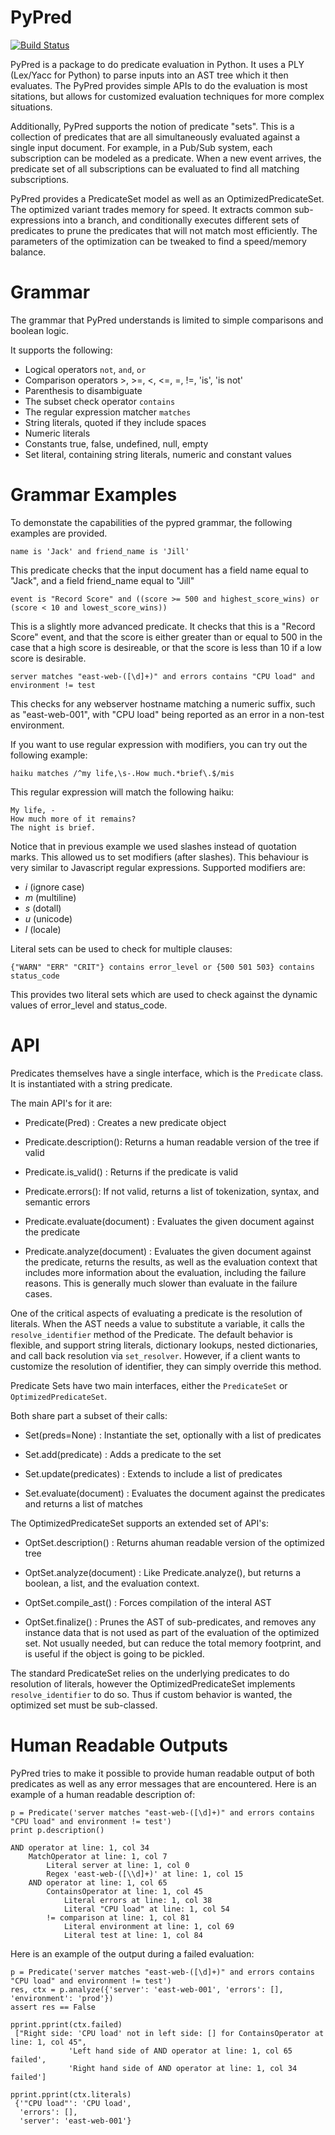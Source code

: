 PyPred
======
[![Build Status](https://travis-ci.org/armon/pypred.png)](https://travis-ci.org/armon/pypred)

PyPred is a package to do predicate evaluation in Python. It uses a
PLY (Lex/Yacc for Python) to parse inputs into an AST tree which it
then evaluates. The PyPred provides simple APIs to do the evaluation
is most sitations, but allows for customized evaluation techniques for
more complex situations.

Additionally, PyPred supports the notion of predicate "sets". This is
a collection of predicates that are all simultaneously evaluated against
a single input document. For example, in a Pub/Sub system, each subscription
can be modeled as a predicate. When a new event arrives, the predicate set
of all subscriptions can be evaluated to find all matching subscriptions.

PyPred provides a PredicateSet model as well as an OptimizedPredicateSet.
The optimized variant trades memory for speed. It extracts common
sub-expressions into a branch, and conditionally executes different sets
of predicates to prune the predicates that will not match most efficiently.
The parameters of the optimization can be tweaked to find a speed/memory
balance.

Grammar
=======

The grammar that PyPred understands is limited to simple comparisons
and boolean logic.

It supports the following:

* Logical operators `not`, `and`, `or`
* Comparison operators >, >=, <, <=, =, !=, 'is', 'is not'
* Parenthesis to disambiguate
* The subset check operator `contains`
* The regular expression matcher `matches`
* String literals, quoted if they include spaces
* Numeric literals
* Constants true, false, undefined, null, empty
* Set literal, containing string literals, numeric and constant values

Grammar Examples
================

To demonstate the capabilities of the pypred grammar, the following
examples are provided.

    name is 'Jack' and friend_name is 'Jill'

This predicate checks that the input document has a field name equal to
"Jack", and a field friend\_name equal to "Jill"

    event is "Record Score" and ((score >= 500 and highest_score_wins) or (score < 10 and lowest_score_wins))

This is a slightly more advanced predicate. It checks that this is a "Record Score" event,
and that the score is either greater than or equal to 500 in the case that a high score is desireable,
or that the score is less than 10 if a low score is desirable.

    server matches "east-web-([\d]+)" and errors contains "CPU load" and environment != test

This checks for any webserver hostname matching a numeric suffix, such as "east-web-001", with
"CPU load" being reported as an error in a non-test environment.

If you want to use regular expression with modifiers, you can try out the following example:

    haiku matches /^my life,\s-.How much.*brief\.$/mis

This regular expression will match the following haiku:

    My life, -
    How much more of it remains?
    The night is brief.

Notice that in previous example we used slashes instead of quotation marks. This allowed us to set modifiers (after slashes). This behaviour is very similar to Javascript regular expressions. Supported modifiers are:

* _i_ (ignore case)
* _m_ (multiline)
* _s_ (dotall)
* _u_ (unicode)
* _l_ (locale)

Literal sets can be used to check for multiple clauses:

    {"WARN" "ERR" "CRIT"} contains error_level or {500 501 503} contains status_code

This provides two literal sets which are used to check against the dynamic values
of error\_level and status\_code.

API
===

Predicates themselves have a single interface, which is the `Predicate` class.
It is instantiated with a string predicate.

The main API's for it are:
* Predicate(Pred) : Creates a new predicate object

* Predicate.description(): Returns a human readable version of the tree if valid

* Predicate.is\_valid() : Returns if the predicate is valid

* Predicate.errors(): If not valid, returns a list of tokenization, syntax, and semantic errors

* Predicate.evaluate(document) : Evaluates the given document against the predicate

* Predicate.analyze(document) : Evaluates the given document against the predicate,
  returns the results, as well as the evaluation context that includes more information about
  the evaluation, including the failure reasons. This is generally much slower than
  evaluate in the failure cases.

One of the critical aspects of evaluating a predicate is the resolution of
literals. When the AST needs a value to substitute a variable, it calls the
`resolve_identifier` method of the Predicate. The default behavior is flexible,
and support string literals, dictionary lookups, nested dictionaries, and
call back resolution via `set_resolver`. However, if a client wants to customize
the resolution of identifier, they can simply override this method.

Predicate Sets have two main interfaces, either the `PredicateSet` or `OptimizedPredicateSet`.

Both share part a subset of their calls:

* Set(preds=None) : Instantiate the set, optionally with a list of predicates

* Set.add(predicate) : Adds a predicate to the set

* Set.update(predicates) : Extends to include a list of predicates

* Set.evaluate(document) : Evaluates the document against the predicates and returns a list of matches

The OptimizedPredicateSet supports an extended set of API's:

* OptSet.description() : Returns ahuman readable version of the optimized tree

* OptSet.analyze(document) : Like Predicate.analyze(), but returns a boolean, a list, and the evaluation context.

* OptSet.compile\_ast() : Forces compilation of the interal AST

* OptSet.finalize() : Prunes the AST of sub-predicates, and removes any instance data that is not used
  as part of the evaluation of the optimized set. Not usually needed, but can reduce the total memory
  footprint, and is useful if the object is going to be pickled.

The standard PredicateSet relies on the underlying predicates to do
resolution of literals, however the OptimizedPredicateSet implements
`resolve_identifier` to do so. Thus if custom behavior is wanted, the
optimized set must be sub-classed.


Human Readable Outputs
======================

PyPred tries to make it possible to provide human readable output of
both predicates as well as any error messages that are encountered.
Here is an example of a human readable description of:

    p = Predicate('server matches "east-web-([\d]+)" and errors contains "CPU load" and environment != test')
    print p.description()

    AND operator at line: 1, col 34
        MatchOperator at line: 1, col 7
            Literal server at line: 1, col 0
            Regex 'east-web-([\\d]+)' at line: 1, col 15
        AND operator at line: 1, col 65
            ContainsOperator at line: 1, col 45
                Literal errors at line: 1, col 38
                Literal "CPU load" at line: 1, col 54
            != comparison at line: 1, col 81
                Literal environment at line: 1, col 69
                Literal test at line: 1, col 84

Here is an example of the output during a failed evaluation:

    p = Predicate('server matches "east-web-([\d]+)" and errors contains "CPU load" and environment != test')
    res, ctx = p.analyze({'server': 'east-web-001', 'errors': [], 'environment': 'prod'})
    assert res == False

    pprint.pprint(ctx.failed)
     ["Right side: 'CPU load' not in left side: [] for ContainsOperator at line: 1, col 45",
                 'Left hand side of AND operator at line: 1, col 65 failed',
                 'Right hand side of AND operator at line: 1, col 34 failed']

    pprint.pprint(ctx.literals)
     {'"CPU load"': 'CPU load',
      'errors': [],
      'server': 'east-web-001'}

